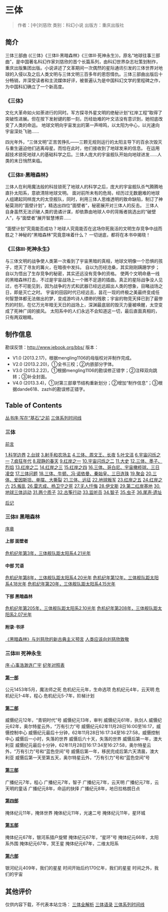 # 三体

> 作者：[中]刘慈欣
> 类别：科幻小说
> 出版方：重庆出版社

## 简介

三体三部曲 (《三体》《三体Ⅱ·黑暗森林》《三体Ⅲ·死神永生》)，原名“地球往事三部曲”，是中国著名科幻作家刘慈欣的首个长篇系列，由科幻世界杂志社策划制作，重庆出版集团出版。小说讲述了文革期间一次偶然的星际通讯引发的三体世界对地球的入侵以及之后人类文明与三体文明三百多年的恩怨情仇。三体三部曲出版后十分畅销，并深受读者和主流媒体好评，被普遍认为是中国科幻文学的里程碑之作，为中国科幻确立了一个新高度。

### 《三体》
文化大革命如火如荼进行的同时。军方探寻外星文明的绝秘计划“红岸工程”取得了突破性进展。但在按下发射键的那一刻，历经劫难的叶文洁没有意识到，她彻底改变了人类的命运。
地球文明向宇宙发出的第一声啼鸣，以太阳为中心，以光速向宇宙深处飞驰……

四光年外，“三体文明”正苦苦挣扎——三颗无规则运行的太阳主导下的百余次毁灭与重生逼迫他们逃离母星。而恰在此时，他们接收到了地球发来的信息。
在运用超技术锁死地球人的基础科学之后。三体人庞大的宇宙舰队开始向地球进发……人类的末日悄然来临。

### 《三体Ⅱ·黑暗森林》
三体人在利用魔法般的科技锁死了地球人的科学之后，庞大的宇宙舰队杀气腾腾地直扑太阳系，意欲清除地球文明。
面对前所未有的危局，经历过无数磨难的地球人组建起同样庞大的太空舰队，同时，利用三体人思维透明的致命缺陷，制订了神秘莫测的“面壁计划”，精选出四位“面壁者”，秘密展开对三体人的反击。
三体人自身虽然无法识破人类的诡谲计谋，却依靠由地球人中的背叛者挑选出的“破壁人”，与“面壁者”展开智慧博弈……

“面壁计划”究竟能否成功？地球人究竟能否在这场你死我活的文明生存竞争中战而胜之？神秘的“黑暗森林”究竟意味着什么？
一切谜底，都将在本书中揭晓！

### 《三体Ⅲ·死神永生》
与三体文明的战争使人类第一次看到了宇宙黑暗的真相，地球文明像一个恐惧的孩子，熄灭了寻友的篝火，在暗夜中发抖。
自以为历经沧桑，其实刚刚蹒跚学步；自以为悟出了生存竞争的秘密，其实还远没有竞争的资格。
使两个文明命悬一线的黑暗森林打击，不过是宇宙战场上一个微不足道的插曲。真正的星际战争没人见过，也不可能见到，因为战争的方式和武器已经远远超出人类的想象，目睹战场之日，即是灭亡之时。
宇宙的田园时代已经远去，昙花一现的终极之美最终变成任何智慧体都无法做出的梦，变成游吟诗人缥缈的残歌；宇宙的物竞天择已到了最惨烈的时刻，在亿万光年暗无天日的战场上，深渊最底层的毁灭力量被唤醒，太空变成了死神广阔的披风。
太阳系中的人们永远不会知道这一切，最后直面真相的，只有两双眼睛。

## 制作信息

勘误反馈：http://www.jebook.org/bbs/
版本：
- V1.0 (2013.2.17)，根据mengling1106的母版校对并制作完成。
- V2.0 (2013.2.20)，①全书三校；②内嵌部分字体。
- V3.0 (2013.2.22)，①根据mengling1106的勘误修正错字；②注释双向跳转；③补全封面。
- V4.0 (2013.3.4)，①对第三部章节结构重新划分；②增加“制作信息”；③根据dande618、zazhi的勘误修正错字。

## Table of Contents

[丛书序·写在“基石”之前](?book=1&name=写在“基石”之前)
[三体系列时间线](?book=3&name=三体系列时间线)

### 三体

[前言](?book=1&name=前言)

[1.科学边界](?book=1&name=1.科学边界)
[2.台球](?book=1&name=2.台球)
[3.射手和农场主](?book=1&name=3.射手和农场主)
[4.三体、周文王、长夜](?book=1&name=4.三体、周文王、长夜)
[5.叶文洁](?book=1&name=5.叶文洁)
[6.宇宙闪烁之一](?book=1&name=6.宇宙闪烁之一)
[7.疯狂年代](?book=1&name=7.疯狂年代)
[8.寂静的春天](?book=1&name=8.寂静的春天)
[9.红岸之一](?book=1&name=9.红岸之一)
[10.宇宙闪烁之二](?book=1&name=10.宇宙闪烁之二)
[11.大史](?book=1&name=11.大史)
[12.三体、墨子、烈焰](?book=1&name=12.三体、墨子、烈焰)
[13.红岸之二](?book=1&name=13.红岸之二)
[14.红岸之三](?book=1&name=14.红岸之三)
[15.红岸之四](?book=1&name=15.红岸之四)
[16.三体、哥白尼、宇宙橄榄球、三日凌空](?book=1&name=16.三体、哥白尼、宇宙橄榄球、三日凌空)
[17.三体问题](?book=1&name=17.三体问题)
[18.三体、牛顿、冯·诺依曼、秦始皇、三日连珠](?book=1&name=18.三体、牛顿、冯·诺依曼、秦始皇、三日连珠)
[19.聚会](?book=1&name=19.聚会)
[20.三体、爱因斯坦、单摆、大撕裂](?book=1&name=20.三体、爱因斯坦、单摆、大撕裂)
[21.三体、远征](?book=1&name=21.三体、远征)
[22.地球叛军](?book=1&name=22.地球叛军)
[23.红岸之五](?book=1&name=23.红岸之五)
[24.红岸之六](?book=1&name=24.红岸之六)
[25.叛乱](?book=1&name=25.叛乱)
[26.雷志成、杨卫宁之死](?book=1&name=26.雷志成、杨卫宁之死)
[27.无人忏悔](?book=1&name=27.无人忏悔)
[28.伊文斯](?book=1&name=28.伊文斯)
[29.第二红岸基地](?book=1&name=29.第二红岸基地)
[30.地球三体运动](?book=1&name=30.地球三体运动)
[31.两个质子](?book=1&name=31.两个质子)
[32.古筝行动](?book=1&name=32.古筝行动)
[33.监听员](?book=1&name=33.监听员)
[34.智子](?book=1&name=34.智子)
[35.虫子](?book=1&name=35.虫子)
[36.尾声·遗址](?book=1&name=36.尾声·遗址)

[后记](?book=1&name=后记)

### 三体Ⅱ 黑暗森林

[序章](?book=2&name=序章)

#### 上部 面壁者

[危机纪年第3年，三体舰队距太阳系4.21光年](?book=2&name=危机纪年第3年)

#### 中部 咒语

[危机纪年第8年，三体舰队距太阳系4.20光年](?book=2&name=危机纪年第8年)
[危机纪年第12年，三体舰队距太阳系4.18光年](?book=2&name=危机纪年第12年)
[危机纪年第20年，三体舰队距太阳系4.15光年](?book=2&name=危机纪年第20年)

#### 下部 黑暗森林

[危机纪年第205年，三体舰队距太阳系2.10光年](?book=2&name=危机纪年第205年)
[危机纪年第208年，三体舰队距太阳系2.07光年](?book=2&name=危机纪年第208年)

#### 附录·书评

[《黑暗森林》与刘慈欣的新古典主义预言](?book=2&name=《黑暗森林》与刘慈欣的新古典主义预言)
[人类应该向刘慈欣致敬](?book=2&name=人类应该向刘慈欣致敬)

### 三体Ⅲ 死神永生

[序·心事浩渺连广宇](?book=3&name=心事浩渺连广宇)
[纪年对照表](?book=3&name=纪年对照表)

#### [第一部](?book=3&name=第一部)

公元1453年5月，魔法师之死
危机纪元元年，生命选项
危机纪元4年，云天明
危机纪元1-4年，程心
危机纪元5-7年，阶梯计划

#### [第二部](?book=3&name=第二部)

威慑纪元12年，“青铜时代”号
威慑纪元13年，审判
威慑纪元61年，执剑人
威慑纪元62年，奥尔特星云外，“万有引力”号
威慑纪元62年11月28日16:00至16:17，威慑控制中心
威慑纪元最后十分钟，62年11月28日16:17:34至16:27:58，威慑控制中心
威慑后一小时，失落的世界
威慑后六十天，失落的世界
威慑后第一年，澳大利亚
威慑纪元最后十分钟，62年11月28日16:17:34至16:27:58，奥尔特星云外，“万有引力”号和“蓝色空间”号
威慑后第一年，移民完成后第六天清晨，澳大利亚
威慑后第一天至第五天，奥尔特星云外，“万有引力”号和“蓝色空间”号

#### [第三部](?book=3&name=第三部)

广播纪元7年，程心
广播纪元7年，智子
广播纪元7年，云天明
广播纪元7年，云天明的童话
广播纪元8年，命运的抉择
广播纪元8年，地日拉格朗日点

#### [第四部](?book=3&name=第四部)

掩体纪元11年，掩体世界
掩体纪元11年，光速二号
掩体纪元11年，星环城

#### [第五部](?book=3&name=)

掩体纪元67年，银河系猎户旋臂
掩体纪元67年，“星环”号
掩体纪元66年，太阳系外围
掩体纪元67年，冥王星
掩体纪元67年，二维太阳系

#### [第六部](?book=3&name=第六部)

银河纪元409年，我们的星星
时间开始后约170亿年，我们的星星
时间之外，我们的宇宙

## 其他评价

仅供内容下载，不代表本站立场：
[三体全解析](downloads/三体全解析.doc)
[三体语录](downloads/三体语录.docx)
[三体系列时间线](downloads/三体系列时间线.xls)
